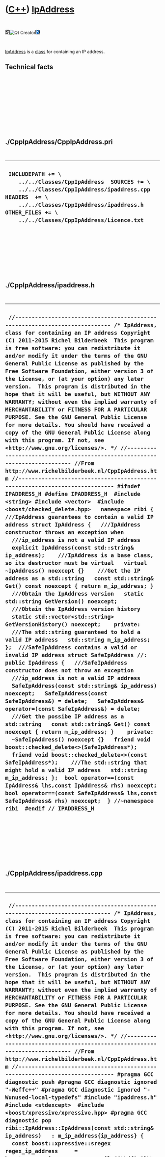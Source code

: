 
 

 

 

 

 

([C++](Cpp.md)) [IpAddress](CppIpAddress.md)
==============================================

 

![STL](PicStl.png)![Qt
Creator](PicQtCreator.png)![Lubuntu](PicLubuntu.png)

 

[IpAddress](CppIpAddress.md) is a [class](CppClass.md) for containing
an IP address.

Technical facts
---------------

 

 

 

 

 

 

./CppIpAddress/CppIpAddress.pri
-------------------------------

 

  --------------------------------------------------------------------------------------------------------------------------------------------------------------------------------------------------------------------------------------
  ` INCLUDEPATH += \     ../../Classes/CppIpAddress  SOURCES += \     ../../Classes/CppIpAddress/ipaddress.cpp  HEADERS  += \     ../../Classes/CppIpAddress/ipaddress.h  OTHER_FILES += \     ../../Classes/CppIpAddress/Licence.txt`
  --------------------------------------------------------------------------------------------------------------------------------------------------------------------------------------------------------------------------------------

 

 

 

 

 

./CppIpAddress/ipaddress.h
--------------------------

 

  -----------------------------------------------------------------------------------------------------------------------------------------------------------------------------------------------------------------------------------------------------------------------------------------------------------------------------------------------------------------------------------------------------------------------------------------------------------------------------------------------------------------------------------------------------------------------------------------------------------------------------------------------------------------------------------------------------------------------------------------------------------------------------------------------------------------------------------------------------------------------------------------------------------------------------------------------------------------------------------------------------------------------------------------------------------------------------------------------------------------------------------------------------------------------------------------------------------------------------------------------------------------------------------------------------------------------------------------------------------------------------------------------------------------------------------------------------------------------------------------------------------------------------------------------------------------------------------------------------------------------------------------------------------------------------------------------------------------------------------------------------------------------------------------------------------------------------------------------------------------------------------------------------------------------------------------------------------------------------------------------------------------------------------------------------------------------------------------------------------------------------------------------------------------------------------------------------------------------------------------------------------------------------------------------------------------------------------------------------------------------------------------------------------------------------------------------------------------------------------------------------------------------------------------------------------------------------------------------------------------------------------------------------------------------------------------------------------------------------------------------------------------------------------------------------------------------------------------------------------------------------------
  ` //--------------------------------------------------------------------------- /* IpAddress, class for containing an IP address Copyright (C) 2011-2015 Richel Bilderbeek  This program is free software: you can redistribute it and/or modify it under the terms of the GNU General Public License as published by the Free Software Foundation, either version 3 of the License, or (at your option) any later version.  This program is distributed in the hope that it will be useful, but WITHOUT ANY WARRANTY; without even the implied warranty of MERCHANTABILITY or FITNESS FOR A PARTICULAR PURPOSE. See the GNU General Public License for more details. You should have received a copy of the GNU General Public License along with this program. If not, see <http://www.gnu.org/licenses/>. */ //--------------------------------------------------------------------------- //From http://www.richelbilderbeek.nl/CppIpAddress.htm //--------------------------------------------------------------------------- #ifndef IPADDRESS_H #define IPADDRESS_H  #include <string> #include <vector>  #include <boost/checked_delete.hpp>   namespace ribi {  ///IpAddress guarantees to contain a valid IP address struct IpAddress {   ///IpAddress constructor throws an exception when   ///ip_address is not a valid IP address   explicit IpAddress(const std::string& ip_address);    ///IpAddress is a base class, so its destructor must be virtual   virtual ~IpAddress() noexcept {}    ///Get the IP address as a std::string   const std::string& Get() const noexcept { return m_ip_address; }    ///Obtain the IpAddress version   static std::string GetVersion() noexcept;    ///Obtain the IpAddress version history   static std::vector<std::string> GetVersionHistory() noexcept;    private:   ///The std::string guaranteed to hold a valid IP address   std::string m_ip_address; };  ///SafeIpAddress contains a valid or invalid IP address struct SafeIpAddress //: public IpAddress {   ///SafeIpAddress constructor does not throw an exception   ///ip_address is not a valid IP address   SafeIpAddress(const std::string& ip_address) noexcept;   SafeIpAddress(const SafeIpAddress&) = delete;   SafeIpAddress& operator=(const SafeIpAddress&) = delete;    ///Get the possibe IP address as a std::string   const std::string& Get() const noexcept { return m_ip_address; }    private:   ~SafeIpAddress() noexcept {}   friend void boost::checked_delete<>(SafeIpAddress*);   friend void boost::checked_delete<>(const SafeIpAddress*);    ///The std::string that might hold a valid IP address   std::string m_ip_address; };  bool operator==(const IpAddress& lhs,const IpAddress& rhs) noexcept; bool operator==(const SafeIpAddress& lhs,const SafeIpAddress& rhs) noexcept;  } //~namespace ribi  #endif // IPADDRESS_H`
  -----------------------------------------------------------------------------------------------------------------------------------------------------------------------------------------------------------------------------------------------------------------------------------------------------------------------------------------------------------------------------------------------------------------------------------------------------------------------------------------------------------------------------------------------------------------------------------------------------------------------------------------------------------------------------------------------------------------------------------------------------------------------------------------------------------------------------------------------------------------------------------------------------------------------------------------------------------------------------------------------------------------------------------------------------------------------------------------------------------------------------------------------------------------------------------------------------------------------------------------------------------------------------------------------------------------------------------------------------------------------------------------------------------------------------------------------------------------------------------------------------------------------------------------------------------------------------------------------------------------------------------------------------------------------------------------------------------------------------------------------------------------------------------------------------------------------------------------------------------------------------------------------------------------------------------------------------------------------------------------------------------------------------------------------------------------------------------------------------------------------------------------------------------------------------------------------------------------------------------------------------------------------------------------------------------------------------------------------------------------------------------------------------------------------------------------------------------------------------------------------------------------------------------------------------------------------------------------------------------------------------------------------------------------------------------------------------------------------------------------------------------------------------------------------------------------------------------------------------------------------------------

 

 

 

 

 

./CppIpAddress/ipaddress.cpp
----------------------------

 

  -------------------------------------------------------------------------------------------------------------------------------------------------------------------------------------------------------------------------------------------------------------------------------------------------------------------------------------------------------------------------------------------------------------------------------------------------------------------------------------------------------------------------------------------------------------------------------------------------------------------------------------------------------------------------------------------------------------------------------------------------------------------------------------------------------------------------------------------------------------------------------------------------------------------------------------------------------------------------------------------------------------------------------------------------------------------------------------------------------------------------------------------------------------------------------------------------------------------------------------------------------------------------------------------------------------------------------------------------------------------------------------------------------------------------------------------------------------------------------------------------------------------------------------------------------------------------------------------------------------------------------------------------------------------------------------------------------------------------------------------------------------------------------------------------------------------------------------------------------------------------------------------------------------------------------------------------------------------------------------------------------------------------------------------------------------------------------------------------------------------------------------------------------------------------------------------------------------------------------------------------------------------------------------------------------
  ` //--------------------------------------------------------------------------- /* IpAddress, class for containing an IP address Copyright (C) 2011-2015 Richel Bilderbeek  This program is free software: you can redistribute it and/or modify it under the terms of the GNU General Public License as published by the Free Software Foundation, either version 3 of the License, or (at your option) any later version.  This program is distributed in the hope that it will be useful, but WITHOUT ANY WARRANTY; without even the implied warranty of MERCHANTABILITY or FITNESS FOR A PARTICULAR PURPOSE. See the GNU General Public License for more details. You should have received a copy of the GNU General Public License along with this program. If not, see <http://www.gnu.org/licenses/>. */ //--------------------------------------------------------------------------- //From http://www.richelbilderbeek.nl/CppIpAddress.htm //--------------------------------------------------------------------------- #pragma GCC diagnostic push #pragma GCC diagnostic ignored "-Weffc++" #pragma GCC diagnostic ignored "-Wunused-local-typedefs" #include "ipaddress.h"  #include <stdexcept>  #include <boost/xpressive/xpressive.hpp> #pragma GCC diagnostic pop  ribi::IpAddress::IpAddress(const std::string& ip_address)   : m_ip_address{ip_address} {   const boost::xpressive::sregex regex_ip_address     = boost::xpressive::sregex::compile("\\d{1,3}\\.\\d{1,3}\\.\\d{1,3}\\.\\d{1,3}");   if(!boost::xpressive::regex_match(ip_address,regex_ip_address))   {     throw std::logic_error("Invalid IP address");   } }  std::string ribi::IpAddress::GetVersion() noexcept {   return "1.1"; }  std::vector<std::string> ribi::IpAddress::GetVersionHistory() noexcept {   return {     "2011-06-08: version 1.0: initial version",     "2013-09-02: version 1.1: replaced Boost.Regex by Boost.Xpressive"   }; }  ribi::SafeIpAddress::SafeIpAddress(const std::string& ip_address) noexcept   : m_ip_address(ip_address) {  }  bool ribi::operator==(const IpAddress& lhs,const IpAddress& rhs) noexcept {   return lhs.Get() == rhs.Get(); }  bool ribi::operator==(const SafeIpAddress& lhs,const SafeIpAddress& rhs) noexcept {   return lhs.Get() == rhs.Get(); }`
  -------------------------------------------------------------------------------------------------------------------------------------------------------------------------------------------------------------------------------------------------------------------------------------------------------------------------------------------------------------------------------------------------------------------------------------------------------------------------------------------------------------------------------------------------------------------------------------------------------------------------------------------------------------------------------------------------------------------------------------------------------------------------------------------------------------------------------------------------------------------------------------------------------------------------------------------------------------------------------------------------------------------------------------------------------------------------------------------------------------------------------------------------------------------------------------------------------------------------------------------------------------------------------------------------------------------------------------------------------------------------------------------------------------------------------------------------------------------------------------------------------------------------------------------------------------------------------------------------------------------------------------------------------------------------------------------------------------------------------------------------------------------------------------------------------------------------------------------------------------------------------------------------------------------------------------------------------------------------------------------------------------------------------------------------------------------------------------------------------------------------------------------------------------------------------------------------------------------------------------------------------------------------------------------------------

 

 

 

 

 

 

This page has been created by the [tool](Tools.md)
[CodeToHtml](ToolCodeToHtml.md)
